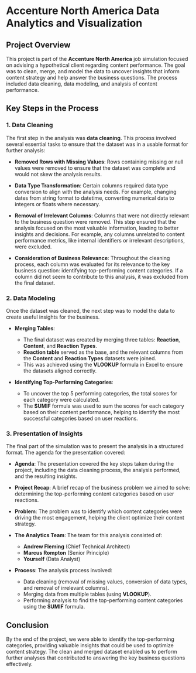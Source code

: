# Accenture North America Data Analytics and Visualization

## Project Overview

This project is part of the **Accenture North America** job simulation focused on advising a hypothetical client regarding content performance. The goal was to clean, merge, and model the data to uncover insights that inform content strategy and help answer the business questions. The process included data cleaning, data modeling, and analysis of content performance.

## Key Steps in the Process

### 1. **Data Cleaning**

The first step in the analysis was **data cleaning**. This process involved several essential tasks to ensure that the dataset was in a usable format for further analysis:

- **Removed Rows with Missing Values**: Rows containing missing or null values were removed to ensure that the dataset was complete and would not skew the analysis results.
  
- **Data Type Transformation**: Certain columns required data type conversion to align with the analysis needs. For example, changing dates from string format to datetime, converting numerical data to integers or floats where necessary.

- **Removal of Irrelevant Columns**: Columns that were not directly relevant to the business question were removed. This step ensured that the analysis focused on the most valuable information, leading to better insights and decisions. For example, any columns unrelated to content performance metrics, like internal identifiers or irrelevant descriptions, were excluded.

- **Consideration of Business Relevance**: Throughout the cleaning process, each column was evaluated for its relevance to the key business question: identifying top-performing content categories. If a column did not seem to contribute to this analysis, it was excluded from the final dataset.

### 2. **Data Modeling**

Once the dataset was cleaned, the next step was to model the data to create useful insights for the business. 

- **Merging Tables**: 
  - The final dataset was created by merging three tables: **Reaction**, **Content**, and **Reaction Types**. 
  - **Reaction table** served as the base, and the relevant columns from the **Content** and **Reaction Types** datasets were joined.
  - This was achieved using the **VLOOKUP** formula in Excel to ensure the datasets aligned correctly.

- **Identifying Top-Performing Categories**:
  - To uncover the top 5 performing categories, the total scores for each category were calculated.
  - The **SUMIF** formula was used to sum the scores for each category based on their content performance, helping to identify the most successful categories based on user reactions.

### 3. **Presentation of Insights**

The final part of the simulation was to present the analysis in a structured format. The agenda for the presentation covered:

- **Agenda**: The presentation covered the key steps taken during the project, including the data cleaning process, the analysis performed, and the resulting insights.

- **Project Recap**: A brief recap of the business problem we aimed to solve: determining the top-performing content categories based on user reactions.

- **Problem**: The problem was to identify which content categories were driving the most engagement, helping the client optimize their content strategy.

- **The Analytics Team**: The team for this analysis consisted of:
  - **Andrew Fleming** (Chief Technical Architect)
  - **Marcus Rompton** (Senior Principle)
  - **Yourself** (Data Analyst)

- **Process**: The analysis process involved:
  - Data cleaning (removal of missing values, conversion of data types, and removal of irrelevant columns).
  - Merging data from multiple tables (using **VLOOKUP**).
  - Performing analysis to find the top-performing content categories using the **SUMIF** formula.

## Conclusion

By the end of the project, we were able to identify the top-performing categories, providing valuable insights that could be used to optimize content strategy. The clean and merged dataset enabled us to perform further analyses that contributed to answering the key business questions effectively.

